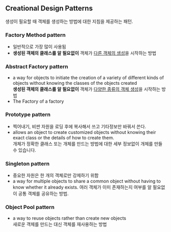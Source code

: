 ## Creational Design Patterns

생성이 필요할 때 객체를 생성하는 방법에 대한 지침을 제공하는 패턴.

### Factory Method pattern
- 일반적으로 가장 많이 사용됨
- **생성된 객체의 클래스를 알 필요없이** 객체가 <U>다른 객체의 생성</U>을 시작하는 방법

### Abstract Factory pattern
- a way for objects to initiate the creation of a variety of different kinds of objects without knowing the classes of the objects created  
  **생성된 객체의 클래스를 알 필요없이** 객체가 <U>다양한 종류의 객체 생성</U>을 시작하는 방법
-  The Factory of a factory

### Prototype pattern
- 찍어내기, 비싼 자원을 로딩 후에 복사해서 쓰고 기타정보만 바꿔서 쓴다.
- allows an object to create customized objects without knowing their exact class or the details of how to create them.  
  개체가 정확한 클래스 또는 개체를 만드는 방법에 대한 세부 정보없이 개체를 만들 수 있습니다.
### Singleton pattern
- 중요한 자원은 한 개의 객체로만 강제하기 위함
- a way for multiple objects to share a common object without having to know whether it already exists.
  여러 객체가 이미 존재하는지 여부를 알 필요없이 공통 객체를 공유하는 방법.

### Object Pool pattern
- a way to reuse objects rather than create new objects  
  새로운 객체를 만드는 대신 객체를 재사용하는 방법
